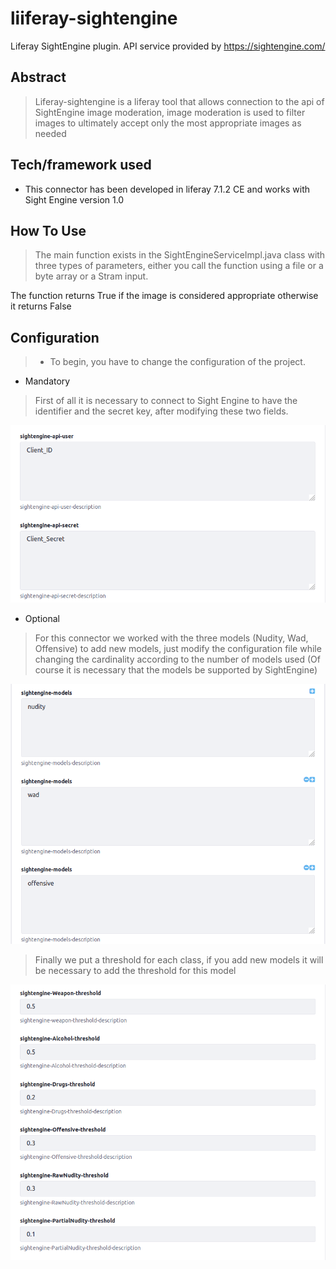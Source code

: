# liiferay-sightengine
Liferay SightEngine plugin. API service provided by https://sightengine.com/

## Abstract 
> Liferay-sightengine is a liferay tool that allows connection to the api of SightEngine image moderation, image moderation is used to filter images to ultimately accept only the most appropriate images as needed

## Tech/framework used

* This connector has been developed in liferay 7.1.2 CE and works with Sight Engine version 1.0

## How To Use

> The main function exists in the SightEngineServiceImpl.java class with three types of parameters, either you call the function using a file or a byte array or a Stram input.

The function returns True if the image is considered appropriate otherwise it returns False

## Configuration 
> * To begin, you have to change the configuration of the project.

* Mandatory

> First of all it is necessary to connect to Sight Engine to have the identifier and the secret key, after modifying these two fields.

![image](https://raw.githubusercontent.com/Ajizan/liferay-sightengine/master/Img/Credentials.png)

* Optional

> For this connector we worked with the three models (Nudity, Wad, Offensive) to add new models, just modify the configuration file while changing the cardinality according to the number of models used (Of course it is necessary that the models be supported by SightEngine)

![image](https://raw.githubusercontent.com/Ajizan/liferay-sightengine/master/Img/Models.png)

> Finally we put a threshold for each class, if you add new models it will be necessary to add the threshold for this model

![image](https://raw.githubusercontent.com/Ajizan/liferay-sightengine/master/Img/Thresholds.png)



